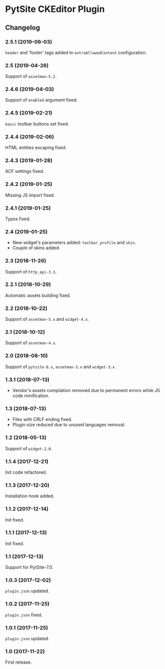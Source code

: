 # PytSite CKEditor Plugin


## Changelog


### 2.5.1 (2019-06-03)

`header` and 'footer' tags added to `extraAllowedContent` configuration.


### 2.5 (2019-04-26)

Support of `assetman-5.2`.


### 2.4.6 (2019-04-03)

Support of `enabled` argument fixed.


### 2.4.5 (2019-02-21)

`basic` toolbar buttons set fixed.


### 2.4.4 (2019-02-06)

HTML entities escaping fixed.


### 2.4.3 (2019-01-28)

ACF settings fixed.


### 2.4.2 (2019-01-25)

Missing JS import fixed.


### 2.4.1 (2019-01-25)

Typos fixed.


### 2.4 (2019-01-25)

- New widget's parameters added: `toolbar_profile` and `skin`.
- Couple of skins added.


### 2.3 (2018-11-26)

Support of `http_api-3.3`.


### 2.2.1 (2018-10-29)

Automatic assets building fixed.


### 2.2 (2018-10-22)

Support of `assetman-5.x` and `widget-4.x`.


### 2.1 (2018-10-12)

Support of `assetman-4.x`.


### 2.0 (2018-08-10)

Support of `pytsite-8.x`, `assetman-3.x` and `widget-3.x`.


### 1.3.1 (2018-07-13)

- Vendor's assets compilation removed due to permanent errors while
  JS code minification.


### 1.3 (2018-07-13)

- Files with CRLF ending fixed.
- Plugin size reduced due to unused languages removal.


### 1.2 (2018-05-13)

Support of `widget-2.0`.


### 1.1.4 (2017-12-21)

Init code refactored.


### 1.1.3 (2017-12-20)

Installation hook added.


### 1.1.2 (2017-12-14)

Init fixed.


### 1.1.1 (2017-12-13)

Init fixed.


### 1.1 (2017-12-13)

Support for PytSite-7.0.


### 1.0.3 (2017-12-02)

`plugin.json` updated.


### 1.0.2 (2017-11-25)

`plugin.json` fixed.


### 1.0.1 (2017-11-25)

`plugin.json` updated.


### 1.0 (2017-11-22)

First release.
